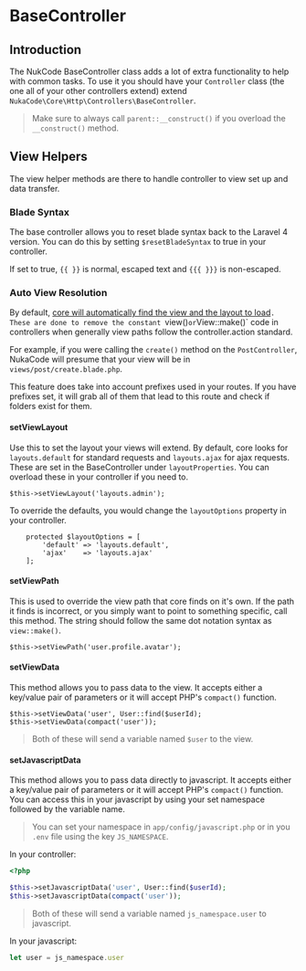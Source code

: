 # BaseController

## Introduction
The NukCode BaseController class adds a lot of extra functionality to help with common tasks.  To use it you should have 
your `Controller` class (the one all of your other controllers extend) extend `NukaCode\Core\Http\Controllers\BaseController`.

> Make sure to always call `parent::__construct()` if you overload the `__construct()` method.

## View Helpers
The view helper methods are there to handle controller to view set up and data transfer.

### Blade Syntax
The base controller allows you to reset blade syntax back to the Laravel 4 version.  You can do this by setting
`$resetBladeSyntax` to true in your controller.

If set to true, `{{ }}` is normal, escaped text and `{{{ }}}` is non-escaped.

### Auto View Resolution
By default, [core will automatically find the view and the layout to load]()`.  These are done to remove the
constant `view()` or `View::make()` code in controllers when generally view paths follow the controller.action standard.

For example, if you were calling the `create()` method on the `PostController`, NukaCode will presume that your view will 
be in `views/post/create.blade.php`.

This feature does take into account prefixes used in your routes.  If you have prefixes set, it will grab all of them that 
lead to this route and check if folders exist for them.

#### setViewLayout
Use this to set the layout your views will extend.  By default, core looks for `layouts.default` for standard
requests and `layouts.ajax` for ajax requests.  These are set in the BaseController under `layoutProperties`.  You can overload
these in your controller if you need to.

`$this->setViewLayout('layouts.admin');`

To override the defaults, you would change the `layoutOptions` property in your controller.
```
    protected $layoutOptions = [
        'default' => 'layouts.default',
        'ajax'    => 'layouts.ajax'
    ];
```

#### setViewPath
This is used to override the view path that core finds on it's own.  If the path it finds is incorrect, or you simply
want to point to something specific, call this method.  The string should follow the same dot notation syntax as 
`view::make()`.

`$this->setViewPath('user.profile.avatar');`

#### setViewData
This method allows you to pass data to the view.  It accepts either a key/value pair of parameters or it will accept PHP's 
`compact()` function.

```
$this->setViewData('user', User::find($userId);
$this->setViewData(compact('user'));
```

> Both of these will send a variable named `$user` to the view.

#### setJavascriptData
This method allows you to pass data directly to javascript.  It accepts either a key/value pair of parameters or it will accept PHP's 
`compact()` function.  You can access this in your javascript by using your set namespace followed by the variable name.

> You can set your namespace in `app/config/javascript.php` or in you `.env` file using the key `JS_NAMESPACE`.

In your controller:
```php
<?php

$this->setJavascriptData('user', User::find($userId);
$this->setJavascriptData(compact('user'));
```

> Both of these will send a variable named `js_namespace.user` to javascript.

In your javascript:
```javascript
let user = js_namespace.user
````
